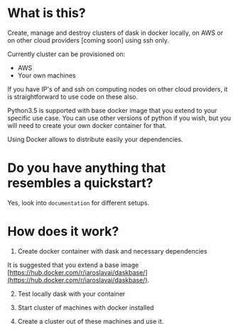 # What is this?

Create, manage and destroy clusters of dask in docker 
locally, on AWS or on other cloud providers [coming soon] using ssh only. 

Currently cluster can be provisioned on:
* AWS
* Your own machines

If you have IP's of and ssh on computing nodes on other cloud providers, 
it is straightforward to use code on these also.

Python3.5 is supported with base docker image that you extend to your specific use case. You can use other versions of python if you wish, but you will need to create your own docker container for that.

Using Docker allows to distribute easily your dependencies.

# Do you have anything that resembles a quickstart?

Yes, look into `documentation` for different setups.

# How does it work?

1. Create docker container with dask and necessary dependencies

It is suggested that you extend a base image [https://hub.docker.com/r/iaroslavai/daskbase/](https://hub.docker.com/r/iaroslavai/daskbase/).

2. Test locally dask with your container

3. Start cluster of machines with docker installed

4. Create a cluster out of these machines and use it.
